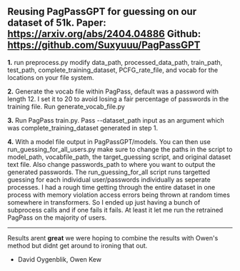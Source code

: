 ## Reusing PagPassGPT for guessing on our dataset of 51k. Paper: https://arxiv.org/abs/2404.04886 Github: https://github.com/Suxyuuu/PagPassGPT

**1.** run preprocess.py modify data_path,  processed_data_path, train_path, test_path, complete_training_dataset, PCFG_rate_file, and vocab for the locations on your file system.

**2.** Generate the vocab file within PagPass, default was a password with length 12. I set it to 20 to avoid losing a fair percentage of passwords in the training file. Run generate_vocab_file.py

**3.** Run PagPass train.py. Pass --dataset_path input as an argument which was complete_training_dataset generated in step 1.

**4.** With a model file output in PagPassGPT/models. You can then use run_guessing_for_all_users.py make sure to change the paths in the script to model_path, vocabfile_path, the target_guessing script, and original dataset text file. Also change passwords_path to where you want to output the generated passwords.
The run_guessing_for_all script runs targetted guessing for each individual user/passwords individually as seperate processes. I had a rough time getting through the entire dataset in one process with memory violation access errors being thrown at random times somewhere in transformers. 
So I ended up just having a bunch of subprocess calls and if one fails it fails. At least it let me run the retrained PagPass on the majority of users.

---
Results arent **great** we were hoping to combine the results with Owen's method but didnt get around to ironing that out.


- David Oygenblik, Owen Kew
  
